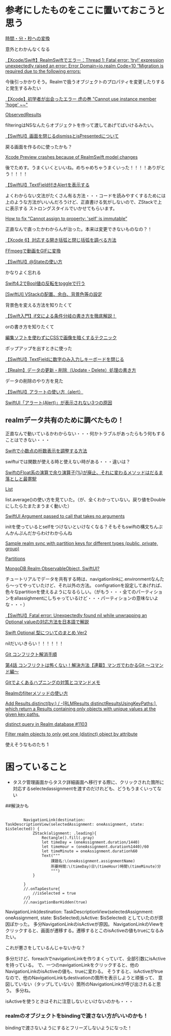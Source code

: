 #  参考にしたものをここに置いておこうと思う


[時間・分・秒への変換](https://proglight.jimdofree.com/learning/timeconvert/)

意外とわかんなくなる


[【Xcode/Swift】RealmSwiftでエラー：Thread 1: Fatal error: ‘try!’ expression unexpectedly raised an error: Error Domain=io.realm Code=10 “Migration is required due to the following errors:](https://ios-docs.dev/realm-migration/)

今後引っかかりそう。Realmで扱うオブジェクトのプロパティを変更したりすると発生するみたい

[【Xcode】初学者が出会ったエラー 虎の巻 "Cannot use instance member 'hoge' ~~"](https://qiita.com/kudpig/items/02dff090d763abf5918d)

[ObservedResults](https://www.mongodb.com/docs/realm-sdks/swift/latest/Structs/ObservedResults.html#/s:10RealmSwift15ObservedResultsV5whereAA5QueryVySbGAFyxGcSgvp)

filteringはNSなんたらオブジェクトを作って渡してあげてばいけるみたい。

[【SwiftUI】画面を閉じるdismissとisPresentedについて](https://capibara1969.com/3700/)

戻る画面を作るのに使ったかも？


[Xcode Preview crashes because of RealmSwift model changes](https://stackoverflow.com/questions/66735100/xcode-preview-crashes-because-of-realmswift-model-changes)

後でためす。うまくいくといいね。めちゃめちゃうまくいった！！！！ありがとう！！！！

[【SwiftUI】TextField付きAlertを表示する](https://www.yururiwork.net/archives/1315)

よくわからない文法がたくさん有る方法・・・コードを読みやすくするためには上のような方法がいいんだろうけど、正直書ける気がしないので、ZStackで上に表示する
ストロングスタイルでいかせてもらいます。

[How to fix “Cannot assign to property: 'self' is immutable”](https://www.hackingwithswift.com/quick-start/swiftui/how-to-fix-cannot-assign-to-property-self-is-immutable)

正直なんで直ったかわからんが治った。本来は変更できないものなの？！

[【Xcode 6】対応する開き括弧と閉じ括弧を調べる方法](https://egg-is-world.com/2015/01/09/xcode-brace-check/)

[FFmpegで動画をGIFに変換](https://qiita.com/wMETAw/items/fdb754022aec1da88e6e)

[【SwiftUI】@Stateの使い方](https://capibara1969.com/1608/)

かなりよく忘れる

[Swift4.2でBool値の反転をtoggleで行う](https://qiita.com/iganin/items/7cceb4c644fddfaeef62)

[\[SwiftUI\] VStackの配置、余白、背景色等の設定](https://swiftui.i-app-tec.com/ios/vstack.html#4)

背景色を変える方法を知りたくて

[【Swift入門】if文による条件分岐の書き方を徹底解説！](https://www.sejuku.net/blog/33598)

orの書き方を知りたくて

[編集ソフトを使わずにCSSで画像を暗くするテクニック](https://kouhekikyozou.com/css_image_darken)

ポップアップを出すときに使った

[【SwiftUI】TextFieldに数字のみ入力しキーボードを閉じる](https://rougo-fukugyo.com/archives/2845)

[【Realm】データの更新・削除（Update・Delete）処理の書き方](https://naoya-ono.com/swift/realm-update-delete/)

データの削除のやり方を見た

[【SwiftUI】アラートの使い方（alert）](https://capibara1969.com/3757/)

[SwiftUI「アラート(Alert)」が表示されない3つの原因](https://www.choge-blog.com/programming/swiftui%E3%80%8C%E3%82%A2%E3%83%A9%E3%83%BC%E3%83%88alert%E3%80%8D%E3%81%8C%E8%A1%A8%E7%A4%BA%E3%81%95%E3%82%8C%E3%81%AA%E3%81%843%E3%81%A4%E3%81%AE%E5%8E%9F%E5%9B%A0/)


## realmデータ共有のために調べたもの！

正直なんで動いているかわからない・・・何かトラブルがあったらもう何もすることはできない・・・

[Swiftで小数点の桁数表示を調整する方法](https://ymgsapo.com/2022/01/07/swift-dicimal-format/)

swiftuiでは関数が使える時と使えない時がある・・・違いは？

[SwiftのFloat系の演算で余り演算子(%)が廃止、それに変わるメソッドはだるま落としと最寄駅](https://qiita.com/samekard/items/81e095832b1cde9b71ba)

[List](https://www.mongodb.com/docs/realm-legacy/docs/swift/latest/api/Classes/List.html#/s:10RealmSwift4ListCA2A11AddableTypeRzrlE7averageqd__SgyAaDRd__lF)

list.average()の使い方を見ていた。（が、全くわかっていない。戻り値をDoubleにしたらたまたまうまく動いた）

[SwiftUI Argument passed to call that takes no arguments](https://stackoverflow.com/questions/68324357/swiftui-argument-passed-to-call-that-takes-no-arguments)

initを使っているとselfをつけないといけなくなる？そもそもswiftの構文ちんぷんかんぷんだからわけわからんね

[Sample realm sync with partition keys for different types (public, private, group)](https://www.mongodb.com/community/forums/t/sample-realm-sync-with-partition-keys-for-different-types-public-private-group/7251)

[Partitions](https://www.mongodb.com/docs/atlas/app-services/sync/data-access-patterns/partitions/#std-label-sync-partitions)

[MongoDB Realm ObservableObject, SwiftUI?](https://stackoverflow.com/questions/64509881/mongodb-realm-observableobject-swiftui)

チュートリアルでデータを共有する時は、navigationlinkに.environmentなんたら〜ってやっていたけど、それ以外の方法。
configrationを設定してあげれば、色々なpartitionを使えるようになるらしい。（がもう・・・全てのパーティションをallassighmentにしちゃっているけど・・・パーティションの意味ないよな・・・）


[【SwiftUI】Fatal error: Unexpectedly found nil while unwrapping an Optional valueの対応方法を日本語で解説](https://tomato-develop.com/swiftui-fatal-error-unexpectedly-found-nil-while-unwrapping-an-optional-value/)

[Swift Optional 型についてのまとめ Ver2](https://qiita.com/cotrpepe/items/518c4476ca957a42f5f1)

nilだいいきらい！！！！！！

[Git コンフリクト解消手順](https://qiita.com/crarrry/items/c5964512e21e383b73da)

[第4話 コンフリクトは怖くない！解決方法【連載】マンガでわかるGit ～コマンド編～](https://www.r-staffing.co.jp/engineer/entry/20190927_1)


[Gitでよくあるハプニングの対策とコマンドメモ](https://qiita.com/gilly/items/d590528c8309b8e37562)

[Realmのfilterメソッドの使い方](https://frog9.com/post/19)

[Add Results.distinct(by:) / -[RLMResults distinctResultsUsingKeyPaths:], which return a Results containing only objects with unique values at the given key paths.](https://github.com/realm/realm-swift/releases/tag/v3.1.0)

[distinct query in Realm database #1103](https://github.com/realm/realm-swift/issues/1103)

[Filter realm objects to only get one (distinct) object by attribute](https://stackoverflow.com/questions/48742646/filter-realm-objects-to-only-get-one-distinct-object-by-attribute)

使えそうなものたち
1
# 困っていること


- タスク管理画面からタスク詳細画面へ移行する際に、クリックされた箇所に対応するselectedassignmentを渡すのだけれども、どうもうまくいってない

##解決かも
```

        NavigationLink(destination: TaskDescriptionView(selectedAssignment: oneAssignment, state: $isSelected)) {
            ZStack(alignment: .leading){
                Rectangle().fill(.gray)
                let timeDay = (oneAssignment.duration/1440)
                let timeHour = (oneAssignment.duration%1440)/60
                let timeMinute = oneAssignment.duration%60
                Text("""
                    課題名:\(oneAssignment.assignmentName)
                    所要時間:\(timeDay)日\(timeHour)時間\(timeMinute)分
                    """)
            }
            
        }
        //.onTapGesture{
            //isSelected = true
        //}
        //.navigationBarHidden(true)
```

NavigationLink(destination: TaskDescriptionView(selectedAssignment: oneAssignment, state: $isSelected),isActive: $isSelected)
としていたのが原因ぽかった。
多分NavigationLinkのisActiveが原因。
NavigationLinkのViewをクリックすると、画面が遷移する。遷移するとこのisActiveの値もtrueになるみたい。

これが悪さをしているんじゃないかな？

多分だけど、foreachでnavigationLinkを作りまくっていて、全部引数にisActiveを持っている。
で、一つのnavigationLinkをクリックすると、他のNavigationLinkのisActiveの値も、trueに変わる。
そうすると、isActiveがtrueなので、他のNavigationLinkもdestivationの箇所を表示しようと頑張って、
意図していない（タップしていない）箇所のNavigationLinkが呼び出されると思う。
多分ね。

isActiveを使うときはそれに注意しないといけないのかも・・・


### realmのオブジェクトをbindingで渡さない方がいいのかも！
bindingで渡さないようにするとフリーズしないようになった！

